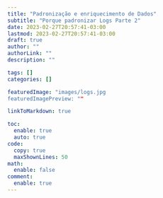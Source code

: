 ```yaml
---
title: "Padronização e enriquecimento de Dados"
subtitle: "Porque padronizar Logs Parte 2"
date: 2023-02-27T20:57:41-03:00
lastmod: 2023-02-27T20:57:41-03:00
draft: true
author: ""
authorLink: ""
description: ""

tags: []
categories: []

featuredImage: "images/logs.jpg
featuredImagePreview: ""

linkToMarkdown: true

toc:
  enable: true
  auto: true
code:
  copy: true
  maxShownLines: 50
math:
  enable: false
comment:
  enable: true
---
```


<!--more-->
